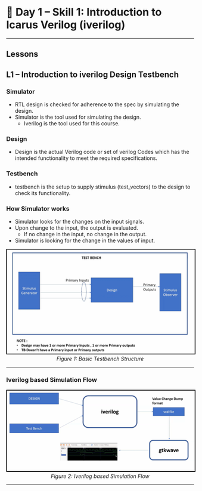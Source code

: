 # 🔹 Day 1 – Skill 1: Introduction to Icarus Verilog (iverilog)

---

## Lessons

## L1 – Introduction to iverilog Design Testbench

### Simulator
- RTL design is checked for adherence to the spec by simulating the design.
- Simulator is the tool used for simulating the design.
    - Iverilog is the tool used for this course.

### Design
- Design is the actual Verilog code or set of verilog Codes which has the intended functionality to meet the required specifications.

### Testbench
- testbench is the setup to supply stimulus (test_vectors) to the design to check its functionality.

### How Simulator works
- Simulator looks for the changes on the input signals.
- Upon change to the input, the output is evaluated.
  - If no change in the input, no change in the output.
- Simulator is looking for the change in the values of input.

<p align="center">
  <img src="../W1_images/Testbench.png" alt="O4 and Applications" width="600" style="border:2px solid black;"/>
  <br/>
  <em>Figure 1: Basic Testbench Structure</em>
</p>

---

### Iverilog based Simulation Flow

<p align="center">
  <img src="../W1_images/Iv_Sim_Flow.png" alt="O4 and Applications" width="600" style="border:2px solid black;"/>
  <br/>
  <em>Figure 2: Iverilog based Simulation Flow</em>
</p>

----



